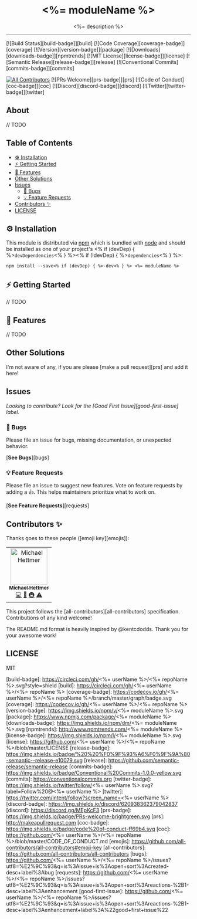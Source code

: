 <div align="center">
<h1><%= moduleName %></h1>

<p><%= description %></p>
</div>

---

[![Build Status][build-badge]][build]
[![Code Coverage][coverage-badge]][coverage]
[![Version][version-badge]][package]
[![Downloads][downloads-badge]][npmtrends]
[![MIT License][license-badge]][license]
[![Semantic Release][release-badge]][release]
[![Conventional Commits][commits-badge]][commits]

[![All Contributors](https://img.shields.io/badge/all_contributors-1-orange.svg)](#contributors-)
[![PRs Welcome][prs-badge]][prs]
[![Code of Conduct][coc-badge]][coc]
[![Discord][discord-badge]][discord]
[![Twitter][twitter-badge]][twitter]

## About

// TODO

## Table of Contents

<!-- START doctoc generated TOC please keep comment here to allow auto update -->
<!-- DON'T EDIT THIS SECTION, INSTEAD RE-RUN doctoc TO UPDATE -->

- [⚙️ Installation](#️-installation)
- [⚡️ Getting Started](#️-getting-started)
- [🎯 Features](#-features)
- [Other Solutions](#other-solutions)
- [Issues](#issues)
  - [🐛 Bugs](#-bugs)
  - [💡 Feature Requests](#-feature-requests)
- [Contributors ✨](#contributors-)
- [LICENSE](#license)

<!-- END doctoc generated TOC please keep comment here to allow auto update -->

## ⚙️ Installation

This module is distributed via [npm][npm] which is bundled with [node][node] and
should be installed as one of your project's <% if (devDep) {
%>`devDependencies`<% } %><% if (!devDep) { %>`dependencies`<% } %>:

```
npm install --save<% if (devDep) { %>-dev<% } %> <%= moduleName %>
```

## ⚡️ Getting Started

// TODO

## 🎯 Features

// TODO

## Other Solutions

I'm not aware of any, if you are please [make a pull request][prs] and add it here!

## Issues

_Looking to contribute? Look for the [Good First Issue][good-first-issue]
label._

### 🐛 Bugs

Please file an issue for bugs, missing documentation, or unexpected behavior.

[**See Bugs**][bugs]

### 💡 Feature Requests

Please file an issue to suggest new features. Vote on feature requests by adding
a 👍. This helps maintainers prioritize what to work on.

[**See Feature Requests**][requests]

## Contributors ✨

Thanks goes to these people ([emoji key][emojis]):

<!-- ALL-CONTRIBUTORS-LIST:START - Do not remove or modify this section -->
<!-- prettier-ignore-start -->
<!-- markdownlint-disable -->
<table>
  <tr>
    <td align="center"><a href="https://michael-hettmer.de"><img src="https://avatars0.githubusercontent.com/u/13876624?v=4" width="100px;" alt="Michael Hettmer"/><br /><sub><b>Michael Hettmer</b></sub></a><br /><a href="https://github.com/<%= userName %>/<%= repoName %>/commits?author=<%= userName %>" title="Code">💻</a> <a href="https://github.com/<%= userName %>/<%= repoName %>/commits?author=<%= userName %>" title="Documentation">📖</a> <a href="#infra-<%= userName %>" title="Infrastructure (Hosting, Build-Tools, etc)">🚇</a> <a href="https://github.com/<%= userName %>/<%= repoName %>/commits?author=<%= userName %>" title="Tests">⚠️</a></td>
  </tr>
</table>

<!-- markdownlint-enable -->
<!-- prettier-ignore-end -->

<!-- ALL-CONTRIBUTORS-LIST:END -->

This project follows the [all-contributors][all-contributors] specification.
Contributions of any kind welcome!

The README.md format is heavily inspired by @kentcdodds. Thank you for your awesome work!

## LICENSE

MIT

<!-- prettier-ignore-start -->
[npm]: https://www.npmjs.com
[node]: https://nodejs.org
[build-badge]: https://circleci.com/gh/<%= userName %>/<%= repoName %>.svg?style=shield
[build]: https://circleci.com/gh/<%= userName %>/<%= repoName %>
[coverage-badge]: https://codecov.io/gh/<%= userName %>/<%= repoName %>/branch/master/graph/badge.svg
[coverage]: https://codecov.io/gh/<%= userName %>/<%= repoName %>
[version-badge]: https://img.shields.io/npm/v/<%= moduleName %>.svg
[package]: https://www.npmjs.com/package/<%= moduleName %>
[downloads-badge]: https://img.shields.io/npm/dm/<%= moduleName %>.svg
[npmtrends]: http://www.npmtrends.com/<%= moduleName %>
[license-badge]: https://img.shields.io/npm/l/<%= moduleName %>.svg
[license]: https://github.com/<%= userName %>/<%= repoName %>/blob/master/LICENSE
[release-badge]: https://img.shields.io/badge/%20%20%F0%9F%93%A6%F0%9F%9A%80-semantic--release-e10079.svg
[release]: https://github.com/semantic-release/semantic-release
[commits-badge]: https://img.shields.io/badge/Conventional%20Commits-1.0.0-yellow.svg
[commits]: https://conventionalcommits.org
[twitter-badge]: https://img.shields.io/twitter/follow/<%= userName %>.svg?label=Follow%20@<%= userName %>
[twitter]: https://twitter.com/intent/follow?screen_name=<%= userName %>
[discord-badge]: https://img.shields.io/discord/620938362379042837
[discord]: https://discord.gg/MEpKcF3
[prs-badge]: https://img.shields.io/badge/PRs-welcome-brightgreen.svg
[prs]: http://makeapullrequest.com
[coc-badge]: https://img.shields.io/badge/code%20of-conduct-ff69b4.svg
[coc]: https://github.com/<%= userName %>/<%= repoName %>/blob/master/CODE_OF_CONDUCT.md
[emojis]: https://github.com/all-contributors/all-contributors#emoji-key
[all-contributors]: https://github.com/all-contributors/all-contributors
[bugs]: https://github.com/<%= userName %>/<%= repoName %>/issues?utf8=%E2%9C%93&q=is%3Aissue+is%3Aopen+sort%3Acreated-desc+label%3Abug
[requests]: https://github.com/<%= userName %>/<%= repoName %>/issues?utf8=%E2%9C%93&q=is%3Aissue+is%3Aopen+sort%3Areactions-%2B1-desc+label%3Aenhancement
[good-first-issue]: https://github.com/<%= userName %>/<%= repoName %>/issues?utf8=%E2%9C%93&q=is%3Aissue+is%3Aopen+sort%3Areactions-%2B1-desc+label%3Aenhancement+label%3A%22good+first+issue%22
<!-- prettier-ignore-end -->